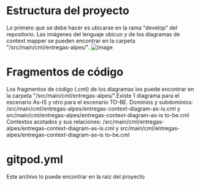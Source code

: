 # Estructura del proyecto

Lo primero que se debe hacer es ubicarse en la rama "develop" del repositorio. Las imágenes del lenguaje ubicuo y de los diagramas de context mapper se pueden encontrar en la carpeta "/src/main/cml/entregas-alpes/". 
![image](https://user-images.githubusercontent.com/78747930/217143718-a6d7ac4e-b870-4613-9d97-59bcbaa5696f.png)


# Fragmentos de código
Los fragmentos de código (.cml) de los diagramas los puede encontrar en la carpeta "/src/main/cml/entregas-alpes/".Existe 1 diagrama para el escenario As-IS y otro para el escenario TO-BE.
Dominios y subdominios: /src/main/cml/entregas-alpes/entregas-context-diagram-as-is.cml y src/main/cml/entregas-alpes/entregas-context-diagram-as-is to-be.cml
Contextos acotados y sus relaciones: /src/main/cml/entregas-alpes/entregas-context-diagram-as-is.cml y src/main/cml/entregas-alpes/entregas-context-diagram-as-is to-be.cml

# gitpod.yml
Este archivo lo puede encontrar en la raiz del proyecto
